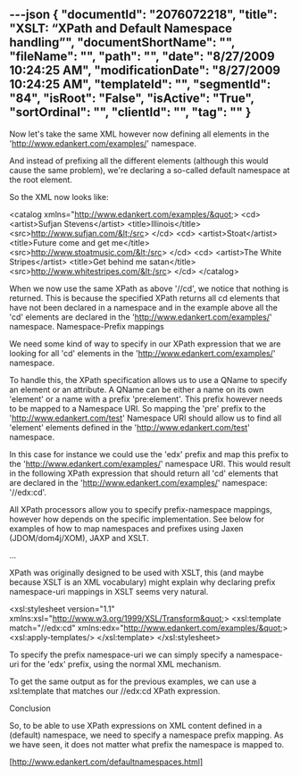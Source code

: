 ---json
{
  "documentId": "2076072218",
  "title": "XSLT: “XPath and Default Namespace handling”",
  "documentShortName": "",
  "fileName": "",
  "path": "",
  "date": "8/27/2009 10:24:25 AM",
  "modificationDate": "8/27/2009 10:24:25 AM",
  "templateId": "",
  "segmentId": "84",
  "isRoot": "False",
  "isActive": "True",
  "sortOrdinal": "",
  "clientId": "",
  "tag": ""
}
---

Now let's take the same XML however now defining all elements in the 'http://www.edankert.com/examples/' namespace.

And instead of prefixing all the different elements (although this would cause the same problem), we're declaring a so-called default namespace at the root element.

So the XML now looks like:

&lt;catalog x­mlns=&quot;http://www.edankert.com/examples/&quot;&gt;
  &lt;cd&gt;
    &lt;artist&gt;Sufjan Stevens&lt;/artist&gt;
    &lt;title&gt;Illinois&lt;/title&gt;
    &lt;src&gt;http://www.sufjan.com/&lt;/src&gt;
  &lt;/cd&gt;
  &lt;cd&gt;
    &lt;artist&gt;Stoat&lt;/artist&gt;
    &lt;title&gt;Future come and get me&lt;/title&gt;
    &lt;src&gt;http://www.stoatmusic.com/&lt;/src&gt;
  &lt;/cd&gt;
  &lt;cd&gt;
    &lt;artist&gt;The White Stripes&lt;/artist&gt;
    &lt;title&gt;Get behind me satan&lt;/title&gt;
    &lt;src&gt;http://www.whitestripes.com/&lt;/src&gt;
  &lt;/cd&gt;
&lt;/catalog&gt;

When we now use the same XPath as above '//cd', we notice that nothing is returned. This is because the specified XPath returns all cd elements that have not been declared in a namespace and in the example above all the 'cd' elements are declared in the 'http://www.edankert.com/examples/' namespace.
Namespace-Prefix mappings

We need some kind of way to specify in our XPath expression that we are looking for all 'cd' elements in the 'http://www.edankert.com/examples/' namespace.

To handle this, the XPath specification allows us to use a QName to specify an element or an attribute. A QName can be either a name on its own 'element' or a name with a prefix 'pre:element'. This prefix however needs to be mapped to a Namespace URI. So mapping the 'pre' prefix to the 'http://www.edankert.com/test' Namespace URI should allow us to find all 'element' elements defined in the 'http://www.edankert.com/test' namespace.

In this case for instance we could use the 'edx' prefix and map this prefix to the 'http://www.edankert.com/examples/' namespace URI. This would result in the following XPath expression that should return all 'cd' elements that are declared in the 'http://www.edankert.com/examples/' namespace: '//edx:cd'.

All XPath processors allow you to specify prefix-namespace mappings, however how depends on the specific implementation. See below for examples of how to map namespaces and prefixes using Jaxen (JDOM/dom4j/XOM), JAXP and XSLT.

…

XPath was originally designed to be used with XSLT, this (and maybe because XSLT is an XML vocabulary) might explain why declaring prefix namespace-uri mappings in XSLT seems very natural.

&lt;xsl:stylesheet version=&quot;1.1&quot; xmlns:xsl=&quot;http://www.w3.org/1999/XSL/Transform&quot;&gt;
  &lt;xsl:template match=&quot;//edx:cd&quot; xmlns:edx=&quot;http://www.edankert.com/examples/&quot;&gt;
    &lt;xsl:apply-templates/&gt;
  &lt;/xsl:template&gt;
&lt;/xsl:stylesheet&gt;

To specify the prefix namespace-uri we can simply specify a namespace-uri for the 'edx' prefix, using the normal XML mechanism.

To get the same output as for the previous examples, we can use a xsl:template that matches our //edx:cd XPath expression.

Conclusion

So, to be able to use XPath expressions on XML content defined in a (default) namespace, we need to specify a namespace prefix mapping. As we have seen, it does not matter what prefix the namespace is mapped to. 

[http://www.edankert.com/defaultnamespaces.html]
